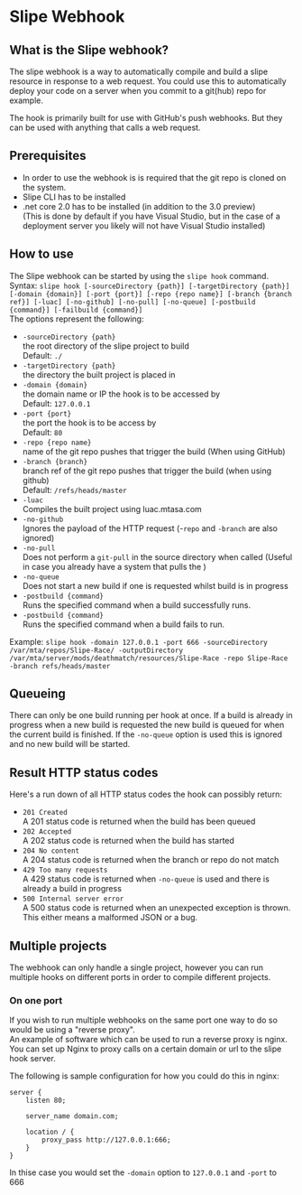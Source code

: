 # Slipe Webhook

## What is the Slipe webhook?
The slipe webhook is a way to automatically compile and build a slipe resource in response to a web request. You could use this to automatically deploy your code on a server when you commit to a git(hub) repo for example.  

The hook is primarily built for use with GitHub's push webhooks. But they can be used with anything that calls a web request.

## Prerequisites
* In order to use the webhook is is required that the git repo is cloned on the system.
* Slipe CLI has to be installed
* .net core 2.0 has to be installed (in addition to the 3.0 preview)    
    (This is done by default if you have Visual Studio, but in the case of a deployment server you likely will not have Visual Studio installed)

## How to use
The Slipe webhook can be started by using the `slipe hook` command.  
Syntax: `slipe hook [-sourceDirectory {path}] [-targetDirectory {path}] [-domain {domain}] [-port {port}] [-repo {repo name}] [-branch {branch ref}] [-luac] [-no-github] [-no-pull] [-no-queue] [-postbuild {command}] [-failbuild {command}]`  
The options represent the following:  
* `-sourceDirectory {path}`  
    the root directory of the slipe project to build  
    Default: `./`
* `-targetDirectory {path}`  
    the directory the built project is placed in
* `-domain {domain}`  
    the domain name or IP the hook is to be accessed by   
    Default: `127.0.0.1`
* `-port {port}`  
    the port the hook is to be access by  
    Default: `80`
* `-repo {repo name}`  
    name of the git repo pushes that trigger the build (When using GitHub)
* `-branch {branch}`  
    branch ref of the git repo pushes that trigger the build (when using github)  
    Default: `/refs/heads/master`
* `-luac`  
    Compiles the built project using luac.mtasa.com
* `-no-github`  
    Ignores the payload of the HTTP request (-`repo` and `-branch` are also ignored)
* `-no-pull`  
    Does not perform a `git-pull` in the source directory when called (Useful in case you already have a system that pulls the )
* `-no-queue`  
    Does not start a new build if one is requested whilst build is in progress  
* `-postbuild {command}`  
    Runs the specified command when a build successfully runs.
* `-postbuild {command}`   
    Runs the specified command when a build fails to run.

Example: `slipe hook -domain 127.0.0.1 -port 666 -sourceDirectory /var/mta/repos/Slipe-Race/ -outputDirectory /var/mta/server/mods/deathmatch/resources/Slipe-Race -repo Slipe-Race -branch refs/heads/master`

## Queueing    
There can only be one build running per hook at once. If a build is already in progress when a new build is requested the new build is queued for when the current build is finished. If the `-no-queue` option is used this is ignored and no new build will be started.

## Result HTTP status codes
Here's a run down of all HTTP status codes the hook can possibly return:
* `201 Created`   
    A 201 status code is returned when the build has been queued
* `202 Accepted`  
    A 202 status code is returned when the build has started
* `204 No content`  
    A 204 status code is returned when the branch or repo do not match
* `429 Too many requests`   
    A 429 status code is returned when `-no-queue` is used and there is already a build in progress
* `500 Internal server error`   
    A 500 status code is returned when an unexpected exception is thrown. This either means a malformed JSON or a bug.

## Multiple projects
The webhook can only handle a single project, however you can run multiple hooks on different ports in order to compile different projects.

### On one port
If you wish to run multiple webhooks on the same port one way to do so would be using a "reverse proxy".   
An example of software which can be used to run a reverse proxy is nginx. You can set up Nginx to proxy calls on a certain domain or url to the slipe hook server.

The following is sample configuration for how you could do this in nginx:
```
server {
    listen 80;

    server_name domain.com;

    location / {
        proxy_pass http://127.0.0.1:666;
    }
}
```
In thise case you would set the `-domain` option to `127.0.0.1` and `-port` to 666


